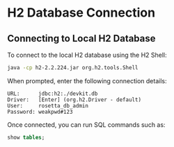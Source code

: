 # H2 Database Connection

## Connecting to Local H2 Database

To connect to the local H2 database using the H2 Shell:

```bash
java -cp h2-2.2.224.jar org.h2.tools.Shell
```

When prompted, enter the following connection details:

```
URL:      jdbc:h2:./devkit.db
Driver:   [Enter] (org.h2.Driver - default)
User:     rosetta_db_admin
Password: weakpwd#123
```

Once connected, you can run SQL commands such as:

```sql
show tables;
```
